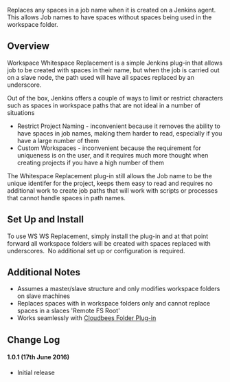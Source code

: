 Replaces any spaces in a job name when it is created on a Jenkins agent.
This allows Job names to have spaces without spaces being used in the
workspace folder.

## Overview

Workspace Whitespace Replacement is a simple Jenkins plug-in that allows
job to be created with spaces in their name, but when the job is carried
out on a slave node, the path used will have all spaces replaced by an
underscore.

Out of the box, Jenkins offers a couple of ways to limit or restrict
characters such as spaces in workspace paths that are not ideal in a
number of situations

-   Restrict Project Naming - inconvenient because it removes the
    ability to have spaces in job names, making them harder to read,
    especially if you have a large number of them
-   Custom Workspaces - inconvenient because the requirement for
    uniqueness is on the user, and it requires much more thought when
    creating projects if you have a high number of them

The Whitespace Replacement plug-in still allows the Job name to be the
unique identifer for the project, keeps them easy to read and requires
no additional work to create job paths that will work with scripts or
processes that cannot handle spaces in path names.

## Set Up and Install

To use WS WS Replacement, simply install the plug-in and at that point
forward all workspace folders will be created with spaces replaced with
underscores.  No additional set up or configuration is required.

## Additional Notes

-   Assumes a master/slave structure and only modifies workspace folders
    on slave machines
-   Replaces spaces with in workspace folders only and cannot replace
    spaces in a slaces 'Remote FS Root'
-   Works seamlessly with [Cloudbees Folder
    Plug-in](http://localhost:8085/display/JENKINS/CloudBees+Folders+Plugin)

## Change Log

#### 1.0.1 (17th June 2016)

-   Initial release

